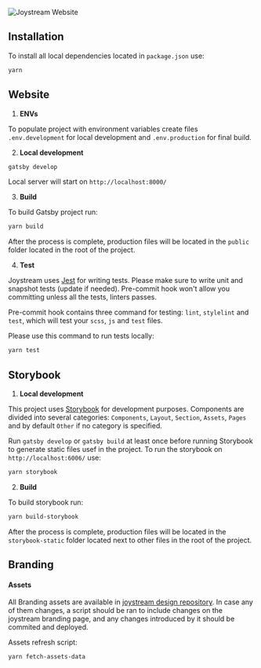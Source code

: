![Joystream Website](./website_new.svg)

## Installation

To install all local dependencies located in `package.json` use:

```bash
yarn
```

## Website

1. **ENVs**

To populate project with environment variables create files `.env.development` for local development and `.env.production` for final build.

2.  **Local development**

```sh
gatsby develop
```

Local server will start on `http://localhost:8000/`

3.  **Build**

To build Gatsby project run:

```sh
yarn build
```

After the process is complete, production files will be located in the `public` folder located in the root of the project.

4.  **Test**

Joystream uses [Jest](https://jestjs.io/) for writing tests. Please make sure to write unit and snapshot tests (update if needed). Pre-commit hook won't allow you committing unless all the tests, linters passes.

Pre-commit hook contains three command for testing: `lint`, `stylelint` and `test`, which will test your `scss`, `js` and `test` files.

Please use this command to run tests locally:

```sh
yarn test
```

## Storybook

1.  **Local development**

This project uses [Storybook](https://storybook.js.org/) for development purposes.
Components are divided into several categories: `Components`, `Layout`, `Section`, `Assets`, `Pages` and by default `Other` if no category is specified.

Run `gatsby develop` or `gatsby build` at least once before running Storybook to generate static files usef in the project.
To run the storybook on `http://localhost:6006/` use:

```sh
yarn storybook
```

2.  **Build**

To build storybook run:

```sh
yarn build-storybook
```

After the process is complete, production files will be located in the `storybook-static` folder located next to other files in the root of the project.

## Branding

#### Assets

All Branding assets are available in [joystream design repository](https://github.com/Joystream/design/tree/master/). In case any of them changes, a script should be ran to include changes on the joystream branding page, and any changes introduced by it should be commited and deployed.

Assets refresh script:

```sh
yarn fetch-assets-data
```
